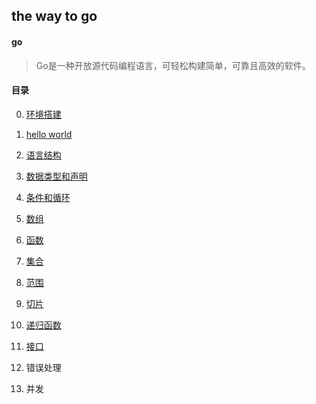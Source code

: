 ## the way to go

#### go

> Go是一种开放源代码编程语言，可轻松构建简单，可靠且高效的软件。

#### 目录

0. [环境搭建](0.install/环境搭建.md)

1. [hello world](1.demo/README.md)

2. [语言结构](2.structure/README.md)

3. [数据类型和声明](3.dataType/README.md)

4. [条件和循环](4.if-for/README.md)

5. [数组](5.arr/README.md)

6. [函数](6.fun/README.md)

7. [集合](7.map/README.md)

8. [范围](8.range/README.md)

9. [切片](9.slice/README.md)

10. [递归函数](10.recursive/README.md)

11. [接口](11.interface/README.md)

12. 错误处理

13. 并发
